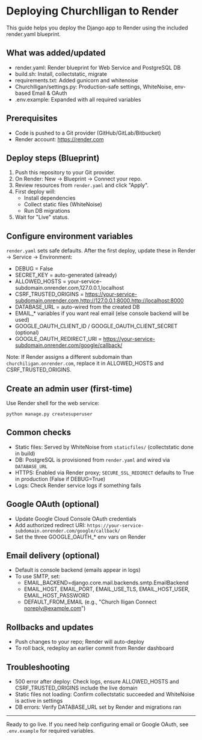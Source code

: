 # Deploying ChurchIligan to Render

This guide helps you deploy the Django app to Render using the included render.yaml blueprint.

## What was added/updated
- render.yaml: Render blueprint for Web Service and PostgreSQL DB
- build.sh: Install, collectstatic, migrate
- requirements.txt: Added gunicorn and whitenoise
- ChurchIligan/settings.py: Production-safe settings, WhiteNoise, env-based Email & OAuth
- .env.example: Expanded with all required variables

## Prerequisites
- Code is pushed to a Git provider (GitHub/GitLab/Bitbucket)
- Render account: https://render.com

## Deploy steps (Blueprint)
1. Push this repository to your Git provider.
2. On Render: New -> Blueprint -> Connect your repo.
3. Review resources from `render.yaml` and click "Apply".
4. First deploy will:
   - Install dependencies
   - Collect static files (WhiteNoise)
   - Run DB migrations
5. Wait for "Live" status.

## Configure environment variables
`render.yaml` sets safe defaults. After the first deploy, update these in Render -> Service -> Environment:
- DEBUG = False
- SECRET_KEY = auto-generated (already)
- ALLOWED_HOSTS = your-service-subdomain.onrender.com,127.0.0.1,localhost
- CSRF_TRUSTED_ORIGINS = https://your-service-subdomain.onrender.com,http://127.0.0.1:8000,http://localhost:8000
- DATABASE_URL = auto-wired from the created DB
- EMAIL_* variables if you want real email (else console backend will be used)
- GOOGLE_OAUTH_CLIENT_ID / GOOGLE_OAUTH_CLIENT_SECRET (optional)
- GOOGLE_OAUTH_REDIRECT_URI = https://your-service-subdomain.onrender.com/google/callback/

Note: If Render assigns a different subdomain than `churchiligan.onrender.com`, replace it in ALLOWED_HOSTS and CSRF_TRUSTED_ORIGINS.

## Create an admin user (first-time)
Use Render shell for the web service:
```
python manage.py createsuperuser
```

## Common checks
- Static files: Served by WhiteNoise from `staticfiles/` (collectstatic done in build)
- DB: PostgreSQL is provisioned from `render.yaml` and wired via `DATABASE_URL`
- HTTPS: Enabled via Render proxy; `SECURE_SSL_REDIRECT` defaults to True in production (False if DEBUG=True)
- Logs: Check Render service logs if something fails

## Google OAuth (optional)
- Update Google Cloud Console OAuth credentials
- Add authorized redirect URI: `https://your-service-subdomain.onrender.com/google/callback/`
- Set the three GOOGLE_OAUTH_* env vars on Render

## Email delivery (optional)
- Default is console backend (emails appear in logs)
- To use SMTP, set:
  - EMAIL_BACKEND=django.core.mail.backends.smtp.EmailBackend
  - EMAIL_HOST, EMAIL_PORT, EMAIL_USE_TLS, EMAIL_HOST_USER, EMAIL_HOST_PASSWORD
  - DEFAULT_FROM_EMAIL (e.g., "Church Iligan Connect <noreply@example.com>")

## Rollbacks and updates
- Push changes to your repo; Render will auto-deploy
- To roll back, redeploy an earlier commit from Render dashboard

## Troubleshooting
- 500 error after deploy: Check logs, ensure ALLOWED_HOSTS and CSRF_TRUSTED_ORIGINS include the live domain
- Static files not loading: Confirm collectstatic succeeded and WhiteNoise is active in settings
- DB errors: Verify DATABASE_URL set by Render and migrations ran

---
Ready to go live. If you need help configuring email or Google OAuth, see `.env.example` for required variables.

